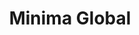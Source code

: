 ---
layout: default
######## CARD FRONT VARIABLE
img: minima.png
# kind blockchain : tendermint, polkadot, ethereum, near, move.
kind_blockchain: other
title: Minima Global 
modal: minima-testnet
# status
# - finished
# - ongoing
# - cancel
# - preparations / other
status: finished
reason: Mining Completed

######## DETAILS USED MODAL
website: "https://incentive.minima.global/"
event_name: "Minima Testnet"
event_link:  ""
node_id: "<code></code>"

######### TECHNOLOGY
os: Ubuntu 22.04
monitoring: Grafana, Prometheus, Telegraf
monitoring_pdf:
security: "Audit (Lynis and Greenbonde), Hardening CIS"
network: "Wireguard (Communication between Machine)"

######## INFRASTRUCTURE
# if kind_blockchain is tendermint,please assign  tendermint_ of value
tendermint_rpc: 
tendermint_api: 
tendermint_grpc: 
tendermint_grpc_web:
---